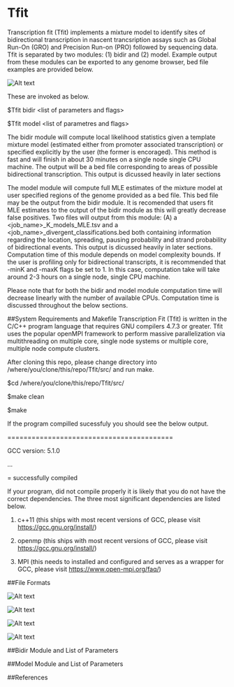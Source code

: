 # Tfit
Transcription fit (Tfit) implements a mixture model to identify sites of bidirectional transcription in nascent trancsription assays such as Global Run-On (GRO) and Precision Run-on (PRO) followed by sequencing data. Tfit is separated by two modules: (1) bidir and (2) model. Example output from these modules can be exported to any genome browser, bed file examples are provided below.  

![Alt text](https://github.com/azofeifa/Tfit/blob/master/images/Example_Snapshot.png)

These are invoked as below.

$Tfit bidir \<list of parameters and flags\>

$Tfit model \<list of parametres and flags\>

The bidir module will compute local likelihood statistics given a template mixture model (estimated either from promoter associated transcription) or specified explicitly by the user (the former is encoraged). This method is fast and will finish in about 30 minutes on a single node single CPU machine. The output will be a bed file corresponding to areas of possible bidirectional transcription. This output is dicussed heavily in later sections

The model module will compute full MLE estimates of the mixture model at user specified regions of the genome provided as a bed file. This bed file may be the output from the bidir module. It is recomended that users fit MLE estimates to the output of the bidir module as this will greatly decrease false positives. Two files will output from this module: (A) a \<job_name\>_K_models_MLE.tsv and a \<job_name\>_divergent_classifications.bed both containing information regarding the location, spreading, pausing probability and strand probability of bidirectional events. This output is dicussed heavily in later sections. Computation time of this module depends on model complexity bounds. If the user is profiling only for bidirectional transcripts, it is recommended that -minK and -maxK flags be set to 1. In this case, computation take will take around 2-3 hours on a single node, single CPU machine.  

Please note that for both the bidir and model module computation time will decrease linearly with the number of available CPUs. Computation time is discussed throughout the below sections.  

##System Requirements and Makefile
Transcription Fit (Tfit) is written in the C/C++ program language that requires GNU compilers 4.7.3 or greater. Tfit uses the popular openMPI framework to perform massive parallelization via multithreading on multiple core, single node systems or multiple core, multiple node compute clusters. 

After cloning this repo, please change directory into /where/you/clone/this/repo/Tfit/src/ and run make.  

$cd  /where/you/clone/this/repo/Tfit/src/

$make clean

$make

If the program compilled sucessfuly you should see the below output.

\=========================================

GCC version: 5.1.0

...

\=
successfully compiled


If your program, did not compile properly it is likely that you do not have the correct dependencies. The three most significant dependencies are listed below. 

1) c++11 (this ships with most recent versions of GCC, please visit https://gcc.gnu.org/install/)

2) openmp (this ships with most recent versions of GCC, please visit https://gcc.gnu.org/install/)

3) MPI (this needs to installed and configured and serves as a wrapper for GCC, please visit https://www.open-mpi.org/faq/)


















##File Formats

![Alt text](https://github.com/azofeifa/Tfit/blob/master/images/bedgraph_single_example.png)

![Alt text](https://github.com/azofeifa/Tfit/blob/master/images/bedgraph_joint_example.png)

![Alt text](https://github.com/azofeifa/Tfit/blob/master/images/bed_file_example.png)

![Alt text](https://github.com/azofeifa/Tfit/blob/master/images/config_file_example.png)

##Bidir Module and List of Parameters 

##Model Module and List of Parameters

##References




